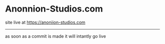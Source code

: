 # Anonnion-Studios.com
site live at https://anoniion-studios.com
<hr>
as soon as a commit is made it will intantly go live
